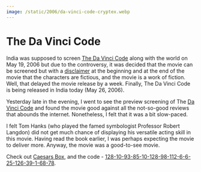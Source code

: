 ```yaml
---
image: /static/2006/da-vinci-code-cryptex.webp
---
```


# The Da Vinci Code

India was supposed to screen [The Da Vinci Code](https://www.imdb.com/title/tt0382625/) along with the world on May 19, 2006 but due to the controversy, it was decided that the movie can be screened but with a [disclaimer](http://timesofindia.indiatimes.com/articleshow/1539951.cms) at the beginning and at the end of the movie that the characters are fictious, and the movie is a work of fiction. Well, that delayed the movie release by a week. Finally, The Da Vinci Code is being released in India today (May 26, 2006).

Yesterday late in the evening, I went to see the preview screening of The [Da Vinci Code](http://www.davincicode.com/) and found the movie good against all the not-so-good reviews that abounds the internet. Nonetheless, I felt that it was a bit slow-paced.

I felt Tom Hanks (who played the famed symbologist Professor Robert Langdon) did not get much chance of displaying his versatile acting skill in this movie. Having read the book earlier, I was perhaps expecting the movie to deliver more. Anyway, the movie was a good-to-see movie.

Check out [Caesars Box](/2004/caesars-box/), and the code - [128-10-93-85-10-128-98-112-6-6-25-126-39-1-68-78](/2004/128-10-93-85-10-128-98-112-6-6-25-126-39-1-68-78/).